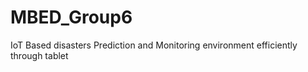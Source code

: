 # MBED_Group6
IoT Based disasters Prediction and Monitoring  environment efficiently through tablet
